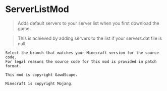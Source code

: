 ServerListMod
=========

> Adds default servers to your server list when you first download the game.

> This is achieved by adding servers to the list if your servers.dat file is null.


`````````
Select the branch that matches your Minecraft version for the source code.
For legal reasons the source code for this mod is provided in patch format.

This mod is copyright GawdScape.

Minecraft is copyright Mojang.
`````````
